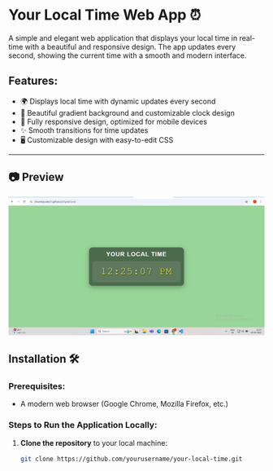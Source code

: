 # Your Local Time Web App ⏰

A simple and elegant web application that displays your local time in real-time with a beautiful and responsive design. The app updates every second, showing the current time with a smooth and modern interface.


## Features:
- 🌍 Displays local time with dynamic updates every second
- 🎨 Beautiful gradient background and customizable clock design
- 📱 Fully responsive design, optimized for mobile devices
- ✨ Smooth transitions for time updates
- 🖥️ Customizable design with easy-to-edit CSS

---

## 📷 Preview

![BMI Calculator Screenshot](/screenshot.png)

## Installation 🛠️

### Prerequisites:
- A modern web browser (Google Chrome, Mozilla Firefox, etc.)

### Steps to Run the Application Locally:

1. **Clone the repository** to your local machine:
   ```bash
   git clone https://github.com/yourusername/your-local-time.git
